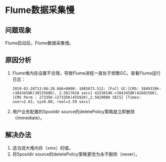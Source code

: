 # Flume数据采集慢<a name="ZH-CN_TOPIC_0181626575"></a>

## 问题现象<a name="zh-cn_topic_0167275068_section58661538152716"></a>

Flume启动后，Flume数据采集慢。

## 原因分析<a name="zh-cn_topic_0167275068_section1545115823317"></a>

1.  Flume堆内存设置不合理，导致Flume进程一直处于频繁GC。查看Flume运行日志：

    ```
    2019-02-26T13:06:20.666+0800: 1085673.512: [Full GC:[CMS: 3849339k->3843458K(3853568K), 2.5817610 secs] 4153654K->3843458K(4160256K), [CMS Perm : 27335K->27335K(45592K),2.5820080 SECS] [Times: user=2.63, sys0.00, real=2.59 secs]
    ```

2.  用户业务配置的Spooldir source的deletePolicy策略是立即删除（immediate）。

## 解决办法<a name="zh-cn_topic_0167275068_section1424514428358"></a>

1.  适当调大堆内存（xmx）的值。
2.  将Spooldir source的deletePolicy策略更改为永不删除（never）。

